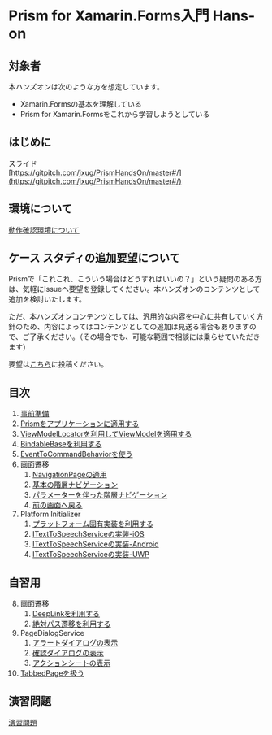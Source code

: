 # Prism for Xamarin.Forms入門 Hans-on

## 対象者

本ハンズオンは次のような方を想定しています。

* Xamarin.Formsの基本を理解している  
* Prism for Xamarin.Formsをこれから学習しようとしている  

## はじめに  

スライド  
[https://gitpitch.com/jxug/PrismHandsOn/master#/](https://gitpitch.com/jxug/PrismHandsOn/master#/)

## 環境について

[動作確認環境について](textbook/00-環境情報.md)

## ケース スタディの追加要望について

Prismで「これこれ、こういう場合はどうすればいいの？」という疑問のある方は、気軽にIssueへ要望を登録してください。本ハンズオンのコンテンツとして追加を検討いたします。

ただ、本ハンズオンコンテンツとしては、汎用的な内容を中心に共有していく方針のため、内容によってはコンテンツとしての追加は見送る場合もありますので、ご了承ください。（その場合でも、可能な範囲で相談には乗らせていただきます）

要望は[こちら](https://github.com/jxug/PrismHandsOn/issues)に投稿ください。

## 目次

1. [事前準備](textbook/01-事前準備.md)  
2. [Prismをアプリケーションに適用する](textbook/02-Prismをアプリケーションに適用する.md)
3. [ViewModelLocatorを利用してViewModelを適用する](textbook/03-ViewModelLocatorを利用してViewModelを適用する.md)
4. [BindableBaseを利用する](textbook/04-BindableBaseを利用する.md)  
5. [EventToCommandBehaviorを使う](textbook/05-EventToCommandBehaviorを使う.md)
6. 画面遷移
    1. [NavigationPageの適用](textbook/06-01-NavigationPageの適用.md)  
    2. [基本の階層ナビゲーション](textbook/06-02-基本の階層ナビゲーション.md)  
    3. [パラメーターを伴った階層ナビゲーション](textbook/06-03-パラメーターを伴った階層ナビゲーション.md)  
    4. [前の画面へ戻る](textbook/06-04-前の画面へ戻る.md)  
7. Platform Initializer  
    1. [プラットフォーム固有実装を利用する](textbook/07-01-01-プラットフォーム固有実装を利用する.md)
    2. [ITextToSpeechServiceの実装-iOS](textbook/07-01-02-ITextToSpeechServiceの実装-iOS.md)
    3. [ITextToSpeechServiceの実装-Android](textbook/07-01-03-ITextToSpeechServiceの実装-Android.md)  
    4. [ITextToSpeechServiceの実装-UWP](textbook/07-01-04-ITextToSpeechServiceの実装-UWP.md)

## 自習用

8. 画面遷移  
    1. [DeepLinkを利用する](textbook/08-01-DeepLinkを利用する.md)  
    2. [絶対パス遷移を利用する](textbook/08-02-絶対パス遷移を利用する.md)
9. PageDialogService
    1. [アラートダイアログの表示](textbook/09-01-アラートダイアログの表示.md)
    2. [確認ダイアログの表示](textbook/09-02-確認ダイアログの表示.md)  
    3. [アクションシートの表示](textbook/09-03-アクションシートの表示.md)  
10. [TabbedPageを扱う](textbook/10-TabbedPageを扱う.md)

## 演習問題

[演習問題](textbook/90.演習問題.md)
